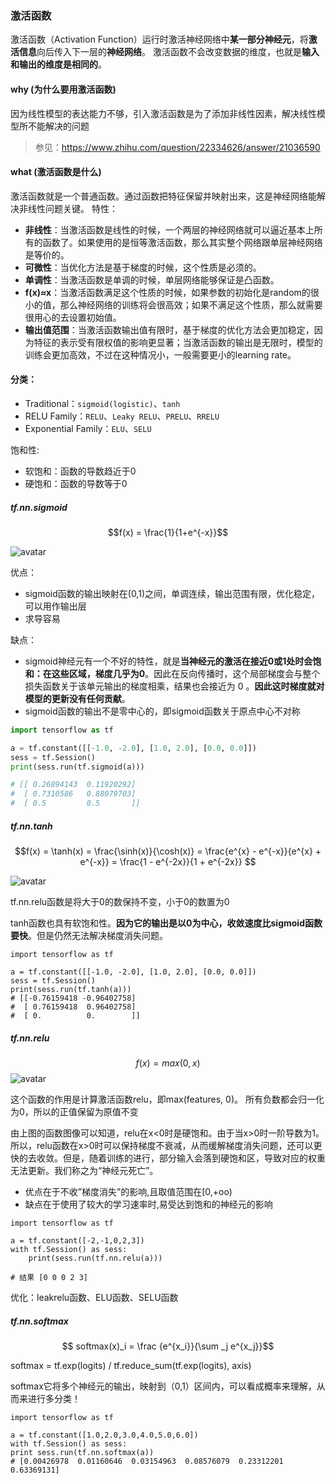 <script type="text/javascript" async
  src="https://cdn.mathjax.org/mathjax/latest/MathJax.js?config=TeX-MML-AM_CHTML">
</script>

### 激活函数

激活函数（Activation Function）运行时激活神经网络中**某一部分神经元**，将**激活信息**向后传入下一层的**神经网络**。
激活函数不会改变数据的维度，也就是**输入和输出的维度是相同的**。

#### why (为什么要用激活函数)
因为线性模型的表达能力不够，引入激活函数是为了添加非线性因素，解决线性模型所不能解决的问题
> 参见：https://www.zhihu.com/question/22334626/answer/21036590

#### what (激活函数是什么)
激活函数就是一个普通函数。通过函数把特征保留并映射出来，这是神经网络能解决非线性问题关键。
特性：

* **非线性**：当激活函数是线性的时候，一个两层的神经网络就可以逼近基本上所有的函数了。如果使用的是恒等激活函数，那么其实整个网络跟单层神经网络是等价的。
* **可微性**：当优化方法是基于梯度的时候，这个性质是必须的。
* **单调性**：当激活函数是单调的时候，单层网络能够保证是凸函数。
* **f(x)≈x**：当激活函数满足这个性质的时候，如果参数的初始化是random的很小的值，那么神经网络的训练将会很高效；如果不满足这个性质，那么就需要很用心的去设置初始值。
* **输出值范围**：当激活函数输出值有限时，基于梯度的优化方法会更加稳定，因为特征的表示受有限权值的影响更显著；当激活函数的输出是无限时，模型的训练会更加高效，不过在这种情况小，一般需要更小的learning rate。

#### 分类：

* Traditional：`sigmoid(logistic)`、`tanh`
* RELU Family：`RELU`、`Leaky RELU`、`PRELU`、`RRELU`
* Exponential Family：`ELU`、`SELU`

饱和性:

* 软饱和：函数的导数趋近于0
* 硬饱和：函数的导数等于0

##### tf.nn.sigmoid

$$f(x) = \frac{1}{1+e^{-x}}$$

![avatar](http://wx1.sinaimg.cn/mw690/007h1WTYly1fvrdsjbbehj30hs0d5t8x.jpg)


优点：

* sigmoid函数的输出映射在(0,1)之间，单调连续，输出范围有限，优化稳定，可以用作输出层
* 求导容易

缺点：

* sigmoid神经元有一个不好的特性，就是**当神经元的激活在接近0或1处时会饱和：在这些区域，梯度几乎为0**。因此在反向传播时，这个局部梯度会与整个损失函数关于该单元输出的梯度相乘，结果也会接近为 0 。**因此这时梯度就对模型的更新没有任何贡献**。
* sigmoid函数的输出不是零中心的，即sigmoid函数关于原点中心不对称


```python
import tensorflow as tf

a = tf.constant([[-1.0, -2.0], [1.0, 2.0], [0.0, 0.0]])
sess = tf.Session()
print(sess.run(tf.sigmoid(a)))

# [[ 0.26894143  0.11920292]
#  [ 0.7310586   0.88079703]
#  [ 0.5         0.5       ]]
```


##### tf.nn.tanh

$$f(x) = \tanh(x) = \frac{\sinh(x)}{\cosh(x)} = \frac{e^{x} - e^{-x}}{e^{x} + e^{-x}} = \frac{1 - e^{-2x}}{1 + e^{-2x}} $$

![avatar](http://wx4.sinaimg.cn/mw690/007h1WTYly1fvrdsu5jjlj30hs0d5mxe.jpg)

tf.nn.relu函数是将大于0的数保持不变，小于0的数置为0

tanh函数也具有软饱和性。**因为它的输出是以0为中心，收敛速度比sigmoid函数要快**。但是仍然无法解决梯度消失问题。

```
import tensorflow as tf

a = tf.constant([[-1.0, -2.0], [1.0, 2.0], [0.0, 0.0]])
sess = tf.Session()
print(sess.run(tf.tanh(a)))
# [[-0.76159418 -0.96402758]
#  [ 0.76159418  0.96402758]
#  [ 0.          0.        ]]
```

##### tf.nn.relu
$$ f(x) = max(0, x) $$
![avatar](http://wx4.sinaimg.cn/mw690/007h1WTYly1fvrdrpcyyxj30hs0d50sx.jpg)

这个函数的作用是计算激活函数relu，即max(features, 0)。 
所有负数都会归一化为0，所以的正值保留为原值不变


由上图的函数图像可以知道，relu在x<0时是硬饱和。由于当x>0时一阶导数为1。所以，relu函数在x>0时可以保持梯度不衰减，从而缓解梯度消失问题，还可以更快的去收敛。但是，随着训练的进行，部分输入会落到硬饱和区，导致对应的权重无法更新。我们称之为“神经元死亡”。

* 优点在于不收”梯度消失”的影响,且取值范围在[0,+oo)
* 缺点在于使用了较大的学习速率时,易受达到饱和的神经元的影响


```pyton
import tensorflow as tf
 
a = tf.constant([-2,-1,0,2,3])
with tf.Session() as sess:
 	print(sess.run(tf.nn.relu(a)))

# 结果 [0 0 0 2 3]
```

优化：leakrelu函数、ELU函数、SELU函数

##### tf.nn.softmax

$$ softmax(x)_i = \frac {e^{x_i}}{\sum _j e^{x_j}}$$

softmax = tf.exp(logits) / tf.reduce_sum(tf.exp(logits), axis)

softmax它将多个神经元的输出，映射到（0,1）区间内，可以看成概率来理解，从而来进行多分类！



```
import tensorflow as tf

a = tf.constant([1.0,2.0,3.0,4.0,5.0,6.0])
with tf.Session() as sess: 
print sess.run(tf.nn.softmax(a))
# [0.00426978  0.01160646  0.03154963  0.08576079  0.23312201  0.63369131]            
```
